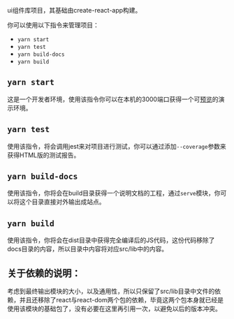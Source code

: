 ui组件库项目，其基础由create-react-app构建。

你可以使用以下指令来管理项目：
 - `yarn start`
 - `yarn test`
 - `yarn build-docs`
 - `yarn build`

## `yarn start`
这是一个开发者环境，使用该指令你可以在本机的3000端口获得一个可[预览](http://localhost:3000)的演示环境。

## `yarn test`
使用该指令，将会调用jest来对项目进行测试，你可以通过添加`--coverage`参数来获得HTML版的测试报告。

## `yarn build-docs`
使用该指令，你将会在build目录获得一个说明文档的工程，通过`serve`模块，你可以将这个目录直接对外输出成站点。

## `yarn build`
使用该指令，你将会在dist目录中获得完全编译后的JS代码，这份代码移除了docs目录的内容，所以目录中内容将对应src/lib中的内容。


## 关于依赖的说明：
考虑到最终输出模块的大小，以及通用性，所以只保留了src/lib目录中文件的依赖，并且还移除了react与react-dom两个包的依赖，毕竟这两个包本身就已经是使用该模块的基础包了，没有必要在这里再引用一次，以避免以后的版本冲突。
